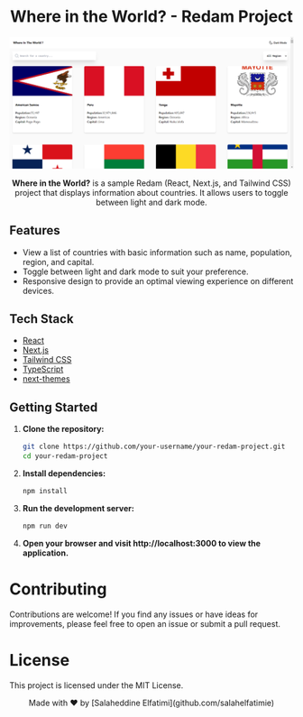 <h1 align="center">Where in the World? - Redam Project</h1>

<p align="center">
  <img src="screenshot.png" alt="Where in the World? Screenshot">
</p>

<p align="center">
  <strong>Where in the World?</strong> is a sample Redam (React, Next.js, and Tailwind CSS) project that displays information about countries. It allows users to toggle between light and dark mode.
</p>

## Features

- View a list of countries with basic information such as name, population, region, and capital.
- Toggle between light and dark mode to suit your preference.
- Responsive design to provide an optimal viewing experience on different devices.

## Tech Stack

- [React](https://reactjs.org/)
- [Next.js](https://nextjs.org/)
- [Tailwind CSS](https://tailwindcss.com/)
- [TypeScript](https://www.typescriptlang.org/)
- [next-themes](https://github.com/pacocoursey/next-themes)

## Getting Started

1. **Clone the repository:**

   ```bash
   git clone https://github.com/your-username/your-redam-project.git
   cd your-redam-project
   
2. **Install dependencies:**
    ```bash
    npm install

3. **Run the development server:**
    ```bash
    npm run dev

4. **Open your browser and visit http://localhost:3000 to view the application.**

<h1>Contributing</h1>
Contributions are welcome! If you find any issues or have ideas for improvements, please feel free to open an issue or submit a pull request.

<h1>License</h1>
This project is licensed under the MIT License.

<p align="center">
  Made with ❤️ by [Salaheddine Elfatimi](github.com/salahelfatimie)
</p>

   
